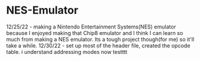 # NES-Emulator
12/25/22 - making a Nintendo Entertainment Systems(NES) emulator because I enjoyed making that Chip8 emulator and I think I can learn so much from making a NES emulator. Its a tough project though(for me) so it'll take a while. 
12/30/22 - set up most of the header file, created the opcode table. i understand addressing modes now
testttt
